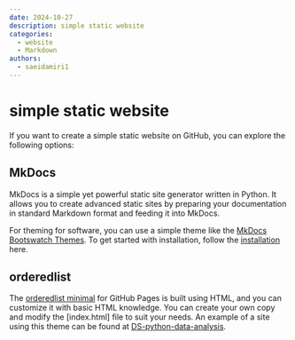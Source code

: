 ```yaml
---
date: 2024-10-27
description: simple static website
categories:
  - website 
  - Markdown
authors:
  - saeidamiri1
---
```



# simple static website
If you want to create a simple static website on GitHub, you can explore the following options:

<!-- more -->

## MkDocs
MkDocs is a simple yet powerful static site generator written in Python. It allows you to create advanced static sites by preparing your documentation in standard Markdown format and feeding it into MkDocs.

For theming for software,  you can use a simple theme like the [MkDocs Bootswatch Themes](https://github.com/mkdocs/mkdocs-bootswatch). To get started with installation, follow the [installation](https://mkdocs.github.io/mkdocs-bootswatch/) here.

## orderedlist
The [orderedlist minimal](https://orderedlist.com/minimal/) for GitHub Pages is built using HTML, and you can customize it with basic HTML knowledge. You can create your own copy and modify the [index.html] file to suit your needs. An example of a site using this theme can be found at [DS-python-data-analysis](https://jorisvandenbossche.github.io/DS-python-data-analysis/).
